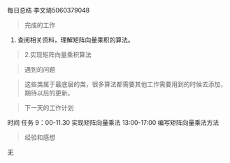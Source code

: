 每日总结 李文琦5060379048

> 完成的工作

  1. 查阅相关资料，理解矩阵向量乘积的算法。

> 2.实现矩阵向量乘积算法

> 遇到的问题

> 这些类属于最底层的类，很多算法都需要其他工作需要用到的时候去添加，期待以后的更新。

> 下一天的工作计划

时间 任务  9：00-11.30 实现矩阵向量乘法 13:00-17:00 编写矩阵向量乘法方法

> 经验和感想

无